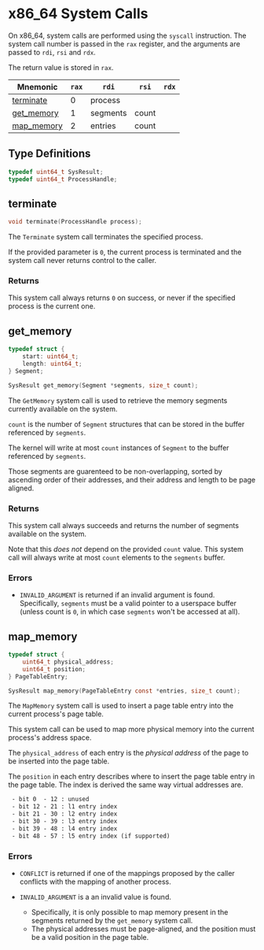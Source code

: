 # x86_64 System Calls

On x86_64, system calls are performed using the `syscall` instruction. The system call number is
passed in the `rax` register, and the arguments are passed to `rdi`, `rsi` and `rdx`.

The return value is stored in `rax`.

| Mnemonic                  | `rax` | `rdi`    | `rsi` | `rdx` |
| ------------------------- | ----- | -------- | ----- | ----- |
| [terminate](#terminate)   | 0     | process  |       |       |
| [get_memory](#get_memory) | 1     | segments | count |       |
| [map_memory](#map_memory) | 2     | entries  | count |       |

## Type Definitions

```c
typedef uint64_t SysResult;
typedef uint64_t ProcessHandle;
```

## terminate

```c
void terminate(ProcessHandle process);
```

The `Terminate` system call terminates the specified process.

If the provided parameter is `0`, the current process is terminated and the system call never
returns control to the caller.

### Returns

This system call always returns `0` on success, or never if the specified process is the current
one.

## get_memory

```c
typedef struct {
    start: uint64_t;
    length: uint64_t;
} Segment;

SysResult get_memory(Segment *segments, size_t count);
```

The `GetMemory` system call is used to retrieve the memory segments currently available on the
system.

`count` is the number of `Segment` structures that can be stored in the buffer referenced by
`segments`.

The kernel will write at most `count` instances of `Segment` to the buffer referenced by `segments`.

Those segments are guarenteed to be non-overlapping, sorted by ascending order of their
addresses, and their address and length to be page aligned.

### Returns

This system call always succeeds and returns the number of segments available on the system.

Note that this _does not_ depend on the provided `count` value. This system call will always write
at most `count` elements to the `segments` buffer.

### Errors

- `INVALID_ARGUMENT` is returned if an invalid argument is found. Specifically, `segments` must
  be a valid pointer to a userspace buffer (unless count is `0`, in which case `segments` won't
  be accessed at all).

## map_memory

```c
typedef struct {
    uint64_t physical_address;
    uint64_t position;
} PageTableEntry;

SysResult map_memory(PageTableEntry const *entries, size_t count);
```

The `MapMemory` system call is used to insert a page table entry into the current process's
page table.

This system call can be used to map more physical memory into the current process's address space.

The `physical_address` of each entry is the _physical address_ of the page to be inserted into the
page table.

The `position` in each entry describes where to insert the page table entry in the page table. The
index is derived the same way virtual addresses are.

```txt
 - bit 0  - 12 : unused
 - bit 12 - 21 : l1 entry index
 - bit 21 - 30 : l2 entry index
 - bit 30 - 39 : l3 entry index
 - bit 39 - 48 : l4 entry index
 - bit 48 - 57 : l5 entry index (if supported)
```

### Errors

- `CONFLICT` is returned if one of the mappings proposed by the caller conflicts with the mapping
  of another process.

- `INVALID_ARGUMENT` is a an invalid value is found.
  - Specifically, it is only possible to map memory present in the segments returned by the
    `get_memory` system call.
  - The physical addresses must be page-aligned, and the position must be a valid position in the
    page table.
